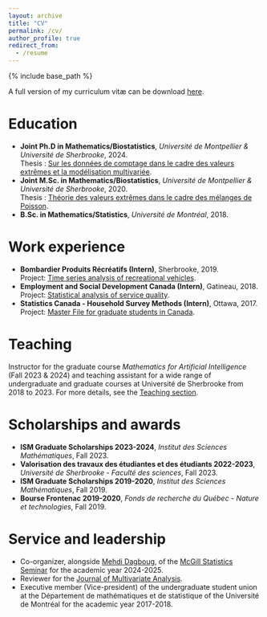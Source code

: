 ```yaml
---
layout: archive
title: "CV"
permalink: /cv/
author_profile: true
redirect_from:
  - /resume
---
```


{% include base_path %}


A full version of my curriculum vitæ can be download [here](http://s-valiquette.github.io/files/CV_Samuel_Valiquette.pdf).

Education
======
* **Joint Ph.D in Mathematics/Biostatistics**, <em>Université de Montpellier & Université de Sherbrooke</em>, 2024.<br>
  Thesis : <ins>Sur les données de comptage dans le cadre des valeurs extrêmes et la modélisation multivariée</ins>.
* **Joint M.Sc. in Mathematics/Biostatistics**, <em>Université de Montpellier & Université de Sherbrooke</em>, 2020.<br>
  Thesis : <ins>Théorie des valeurs extrêmes dans le cadre des mélanges de Poisson</ins>.
* **B.Sc. in Mathematics/Statistics**, <em>Université de Montréal</em>, 2018.  
  
Work experience
======
* **Bombardier Produits Récréatifs (Intern)**, Sherbrooke, 2019.<br>
Project: <ins>Time series analysis of recreational vehicles</ins>.
* **Employment and Social Development Canada (Intern)**, Gatineau, 2018.<br>
Project: <ins>Statistical analysis of service quality</ins>.
* **Statistics Canada - Household Survey Methods (Intern)**, Ottawa, 2017.<br>
Project: <ins>Master File for graduate students in Canada</ins>.
   
Teaching
======
Instructor for the graduate course <em>Mathematics for Artificial Intelligence</em> (Fall 2023 & 2024) and teaching assistant for a wide range of undergraduate and graduate courses at Université de Sherbrooke from 2018 to 2023. For more details, see the [Teaching section](https://s-valiquette.github.io//teaching/).

Scholarships and awards
======
* **ISM Graduate Scholarships 2023-2024**, <em>Institut des Sciences Mathématiques</em>, Fall 2023.
* **Valorisation des travaux des étudiantes et des étudiants 2022-2023**, <em>Université de Sherbrooke - Faculté des sciences</em>, Fall 2023.
* **ISM Graduate Scholarships 2019-2020**, <em>Institut des Sciences Mathématiques</em>, Fall 2019.
* **Bourse Frontenac 2019-2020**, <em>Fonds de recherche du Québec - Nature et technologies</em>, Fall 2019.


Service and leadership
======
* Co-organizer, alongside [Mehdi Dagboug](https://mehdidagdoug.github.io/), of the [McGill Statistics Seminar](https://mcgillstat.github.io/) for the academic year 2024-2025.
* Reviewer for the [Journal of Multivariate Analysis](https://www.sciencedirect.com/journal/journal-of-multivariate-analysis).
* Executive member (Vice-president) of the undergraduate student union at the Département de mathématiques et de statistique of the Université de Montréal for the academic year 2017-2018.
